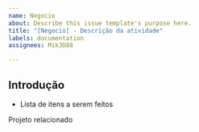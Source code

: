 ```yaml
---
name: Negocio
about: Describe this issue template's purpose here.
title: "[Negocio] - Descrição da atividade"
labels: documentation
assignees: Mik3D88

---
```


## Introdução

- Lista de itens a serem feitos

Projeto relacionado
